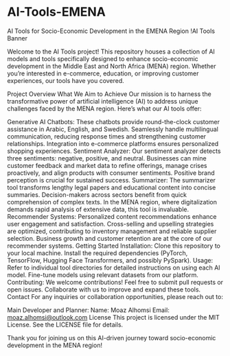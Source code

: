 # AI-Tools-EMENA

AI Tools for Socio-Economic Development in the EMENA Region
!AI Tools Banner

Welcome to the AI Tools project! This repository houses a collection of AI models and tools specifically designed to enhance socio-economic development in the Middle East and North Africa (MENA) region. Whether you’re interested in e-commerce, education, or improving customer experiences, our tools have you covered.

Project Overview
What We Aim to Achieve
Our mission is to harness the transformative power of artificial intelligence (AI) to address unique challenges faced by the MENA region. Here’s what our AI tools offer:

Generative AI Chatbots:
These chatbots provide round-the-clock customer assistance in Arabic, English, and Swedish.
Seamlessly handle multilingual communication, reducing response times and strengthening customer relationships.
Integration into e-commerce platforms ensures personalized shopping experiences.
Sentiment Analyzer:
Our sentiment analyzer detects three sentiments: negative, positive, and neutral.
Businesses can mine customer feedback and market data to refine offerings, manage crises proactively, and align products with consumer sentiments.
Positive brand perception is crucial for sustained success.
Summarizer:
The summarizer tool transforms lengthy legal papers and educational content into concise summaries.
Decision-makers across sectors benefit from quick comprehension of complex texts.
In the MENA region, where digitalization demands rapid analysis of extensive data, this tool is invaluable.
Recommender Systems:
Personalized content recommendations enhance user engagement and satisfaction.
Cross-selling and upselling strategies are optimized, contributing to inventory management and reliable supplier selection.
Business growth and customer retention are at the core of our recommender systems.
Getting Started
Installation:
Clone this repository to your local machine.
Install the required dependencies (PyTorch, TensorFlow, Hugging Face Transformers, and possibly PySpark).
Usage:
Refer to individual tool directories for detailed instructions on using each AI model.
Fine-tune models using relevant datasets from our platform.
Contributing:
We welcome contributions! Feel free to submit pull requests or open issues.
Collaborate with us to improve and expand these tools.
Contact
For any inquiries or collaboration opportunities, please reach out to:

Main Developer and Planner:
Name: Moaz Alhomsi
Email: moaz.alhomsi@outlook.com
License
This project is licensed under the MIT License. See the LICENSE file for details.

Thank you for joining us on this AI-driven journey toward socio-economic development in the MENA region!
